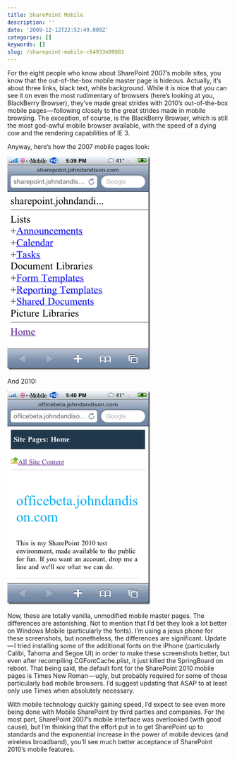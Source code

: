 ```yaml
---
title: SharePoint Mobile
description: ''
date: '2009-12-12T22:52:49.000Z'
categories: []
keywords: []
slug: /sharepoint-mobile-c64933e09881
---
```


For the eight people who know about SharePoint 2007’s mobile sites, you know that the out-of-the-box mobile master page is hideous. Actually, it’s about three links, black text, white background. While it is nice that you can see it on even the most rudimentary of browsers (here’s looking at you, BlackBerry Browser), they’ve made great strides with 2010’s out-of-the-box mobile pages — following closely to the great strides made in mobile browsing. The exception, of course, is the BlackBerry Browser, which is still the most god-awful mobile browser available, with the speed of a dying cow and the rendering capabilities of IE 3.

Anyway, here’s how the 2007 mobile pages look:

![IMG_0085](/img/0_qFdzFDelnwfBAcZh.png)

And 2010:

![IMG_0086](/img/0_qI6IO_2zftixmTQ1.png)

Now, these are totally vanilla, unmodified mobile master pages. The differences are astonishing. Not to mention that I’d bet they look a lot better on Windows Mobile (particularly the fonts). I’m using a jesus phone for these screenshots, but nonetheless, the differences are significant. Update — I tried installing some of the additional fonts on the iPhone (particularly Calibi, Tahoma and Segoe UI) in order to make these screenshots better, but even after recompiling CGFontCache.plist, it just killed the SpringBoard on reboot. That being said, the default font for the SharePoint 2010 mobile pages is Times New Roman — ugly, but probably required for some of those particularly bad mobile browsers. I’d suggest updating that ASAP to at least only use Times when absolutely necessary.

With mobile technology quickly gaining speed, I’d expect to see even more being done with Mobile SharePoint by third parties and companies. For the most part, SharePoint 2007’s mobile interface was overlooked (with good cause), but I’m thinking that the effort put in to get SharePoint up to standards and the exponential increase in the power of mobile devices (and wireless broadband), you’ll see much better acceptance of SharePoint 2010’s mobile features.

